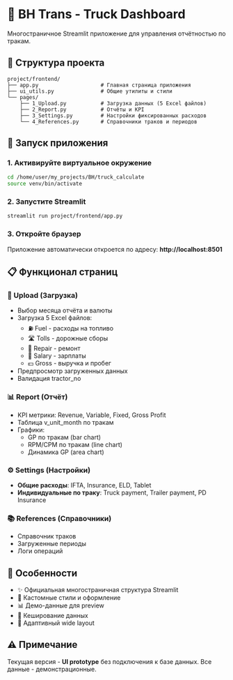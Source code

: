 # 🚛 BH Trans - Truck Dashboard

Многостраничное Streamlit приложение для управления отчётностью по тракам.

## 📁 Структура проекта

```
project/frontend/
├── app.py                    # Главная страница приложения
├── ui_utils.py               # Общие утилиты и стили
└── pages/
    ├── 1_Upload.py           # Загрузка данных (5 Excel файлов)
    ├── 2_Report.py           # Отчёты и KPI
    ├── 3_Settings.py         # Настройки фиксированных расходов
    └── 4_References.py       # Справочники траков и периодов
```

## 🚀 Запуск приложения

### 1. Активируйте виртуальное окружение

```bash
cd /home/user/my_projects/BH/truck_calculate
source venv/bin/activate
```

### 2. Запустите Streamlit

```bash
streamlit run project/frontend/app.py
```

### 3. Откройте браузер

Приложение автоматически откроется по адресу: **http://localhost:8501**

## 📋 Функционал страниц

### 📁 Upload (Загрузка)
- Выбор месяца отчёта и валюты
- Загрузка 5 Excel файлов:
  - ⛽ Fuel - расходы на топливо
  - 🛣️ Tolls - дорожные сборы
  - 🔧 Repair - ремонт
  - 👷 Salary - зарплаты
  - 💵 Gross - выручка и пробег
- Предпросмотр загруженных данных
- Валидация tractor_no

### 📊 Report (Отчёт)
- KPI метрики: Revenue, Variable, Fixed, Gross Profit
- Таблица v_unit_month по тракам
- Графики:
  - GP по тракам (bar chart)
  - RPM/CPM по тракам (line chart)
  - Динамика GP (area chart)

### ⚙️ Settings (Настройки)
- **Общие расходы**: IFTA, Insurance, ELD, Tablet
- **Индивидуальные по траку**: Truck payment, Trailer payment, PD Insurance

### 📚 References (Справочники)
- Справочник траков
- Загруженные периоды
- Логи операций

## 🎨 Особенности

- ✨ Официальная многостраничная структура Streamlit
- 🎯 Кастомные стили и оформление
- 📊 Демо-данные для preview
- 🔄 Кеширование данных
- 📱 Адаптивный wide layout

## ⚠️ Примечание

Текущая версия - **UI prototype** без подключения к базе данных. Все данные - демонстрационные.

